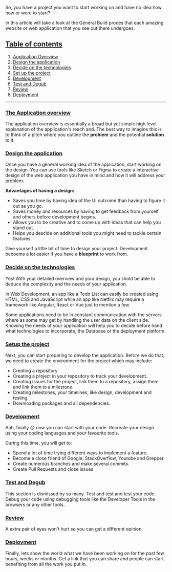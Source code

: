 <style>
    h2 ,
    h3 {
        text-decoration: underline;
    }
</style>

So, you have a project you want to start working on and have no idea how how or were to start?
 
In this article will take a look at the General Build proces that each amazing website or web application that you see out there undergoes.

<h2 style="text-decoration: underline;">Table of contents</h2>

1. [Application Overview](#overview)
1. [Design the application](#design)
1. [Decide on the technologies](#technologies)
1. [Set up the project](#setup)
1. [Development](#development)
1. [Test and Degub](#test-n-debug)
1. [Review](#review)
1. [Deployment](#deployment)

---

<h3 id="overview">The Application overview</h3>

The application overview is essentially a broad but yet simple high level explanation of the application's reach and. The best way to imagine this is to think of a pitch where you outline the **problem** and the potential **solution** to it.

<h3 id="design">Design the application</h3>

Once you have a general working idea of the application, start working on the design. You can use tools like Sketch or Figma to create a interactive design of the web application you have in mind and how it will address your problem. 

**Advantages of having a design:**
- Saves you time by having idea of the UI outcome than having to figure it out as you go.
- Saves money and resources by having to get feedback from yourself and others before development begins.
- Allows you to be creative and to come up with ideas that can help you stand out. 
- Helps you descide on additional tools you might need to tackle certain features.

Give yourself a little bit of time to design your project. Development becoems a lot easier if you have a **blueprint** to work from.

<h3 id="technologies">Decide on the technologies</h3>

Yes! With your detailed overview and your design, you shold be able to deduce the complexity and the needs of your application.

In Web Development, an app like a Todo List can easily be created using HTML, CSS and JavaScript while an app like Netflix may require a framework like Angular, React or Vue just to mention a few.

Some applications need to be in constant communication with the servers where as some may get by handling the user data on the client side. Knowing the needs of your application will help you to decide before hand what technologies to incorporate, the Database or the deployment platform.

<h3 id="setup">Setup the project</h3>

Next, you can start preparing to develop the application. Before we do that, we need to create the environment for the project which may include:

- Creating a repository
- Creating a project in your repository to track your development.
- Creating issues for the project, link them to a repository, assign them and link them to a milestone.
- Creating milestones, your timelines, like design, development and testing.
- Downloading packages and all dependencies.

<h3 id="development">Development</h3>

Aah, finally 😊 now you can start with your code. Recreate your design using your coding languages and your favourite tools. 

During this time, you will get to: 
- Spend a lot of time trying different ways to implement a feature.
- Become a close friend of Google, StackOverflow, Youtube and Grepper.
- Create numerous branches and make several commits.
- Create Pull Requests and close issues

<h3 id="test-n-debug">Test and Degub</h3>

This section is dismissed by so many. Test and test and test your code. Debug your code using debugging tools like the Developer Tools in the browsers or any other tools.

<h3 id="review">Review</h3>

A extra pair of eyes won't hurt so you can get a different opinion.

<h3 id="deployment">Deployment</h3>

Finally, lets show the world what we have been working on for the past few hours, weeks or months. Get a link that you can share and people can start benefiting from all the work you put in.